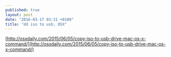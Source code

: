 ```yaml
---
published: true
layout: post
date: "2016-03-17 03:31 +0100"
title: "dd iso to usb, OSX"
---
```


[http://osxdaily.com/2015/06/05/copy-iso-to-usb-drive-mac-os-x-command/](http://osxdaily.com/2015/06/05/copy-iso-to-usb-drive-mac-os-x-command/)
